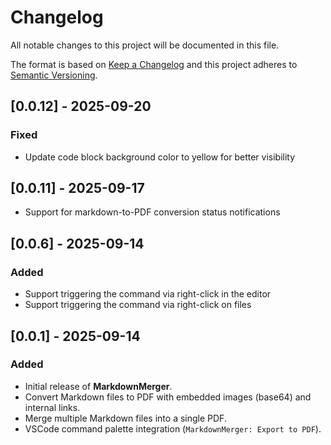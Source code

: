 # Changelog

All notable changes to this project will be documented in this file.

The format is based on [Keep a Changelog](https://keepachangelog.com/) and
this project adheres to [Semantic Versioning](https://semver.org/).

## [0.0.12] - 2025-09-20
### Fixed
- Update code block background color to yellow for better visibility

## [0.0.11] - 2025-09-17
- Support for markdown-to-PDF conversion status notifications

## [0.0.6] - 2025-09-14
### Added
- Support triggering the command via right-click in the editor
- Support triggering the command via right-click on files

## [0.0.1] - 2025-09-14
### Added
- Initial release of **MarkdownMerger**.
- Convert Markdown files to PDF with embedded images (base64) and internal links.
- Merge multiple Markdown files into a single PDF.
- VSCode command palette integration (`MarkdownMerger: Export to PDF`).